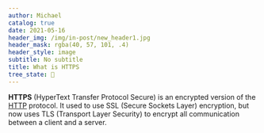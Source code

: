 ```yaml
---
author: Michael
catalog: true
date: 2021-05-16
header_img: /img/in-post/new_header1.jpg
header_mask: rgba(40, 57, 101, .4)
header_style: image
subtitle: No subtitle
title: What is HTTPS
tree_state: 🌱
---
```


**HTTPS** (HyperText Transfer Protocol Secure) is an encrypted version of the [HTTP](https://developer.mozilla.org/en-US/docs/Glossary/HTTP) protocol. It used to use SSL (Secure Sockets Layer) encryption, but now uses TLS (Transport Layer Security) to encrypt all communication between a client and a server.